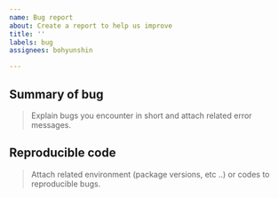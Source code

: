 ```yaml
---
name: Bug report
about: Create a report to help us improve
title: ''
labels: bug
assignees: bohyunshin

---
```


## Summary of bug

> Explain bugs you encounter in short and attach related error messages.

## Reproducible code

> Attach related environment (package versions, etc ..) or codes to reproducible bugs.
